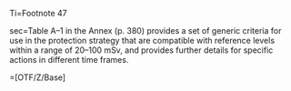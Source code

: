 Ti=Footnote 47

sec=Table A–1 in the Annex (p. 380) provides a set of generic criteria for use in the protection strategy that are compatible with reference levels within a range of 20–100 mSv, and provides further details for specific actions in different time frames.

=[OTF/Z/Base]
